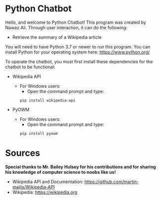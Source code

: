 # Python Chatbot
Hello, and welcome to Python Chatbot! This program was created by Nawaz Ali. Through user interaction, it can do the following:

- Retrieve the summary of a Wikipedia article

You will need to have Python 3.7 or newer to run this program. You can install Python for your operating system here: https://www.python.org/

To operate the chatbot, you must first install these dependencies for the chatbot to be functional:

- Wikipedia API

  - For Windows users:
    - Open the command prompt and type:
    ```shell
    pip install wikipedia-api
    ```
  
- PyOWM

  - For Windows users:
    - Open the command prompt and type:
    ```shell
    pip install pyowm
    ```


# Sources
**Special thanks to Mr. Bailey Hulsey for his contributions and for sharing his knowledge of computer science to noobs like us!**

- Wikipedia API and Documentation: https://github.com/martin-majlis/Wikipedia-API
- Wikipedia: https://wikipedia.org
